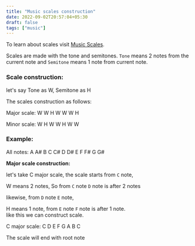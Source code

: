 ```yaml
---
title: "Music scales construction"
date: 2022-09-02T20:57:04+05:30
draft: false
tags: ["music"]
---
```



To learn about scales visit [Music Scales](/posts/music-scales/).

Scales are made with the tone and semitones. `Tone` means 2 notes from the current note and `Semitone` means 1 note from current note.

### Scale construction:

let's say Tone as W, 
Semitone as H

The scales construction as follows:

Major scale: W W H W W W H

Minor scale: W H W W H W W


### Example:

All notes: A A# B C C# D D# E F F# G G#

**Major scale construction:**

let's take C major scale, the scale starts from `C` note,

 W means 2 notes, So from `C` note `D` note is after 2 notes

 likewise, from `D` note `E` note,

 H means 1 note, from `E` note `F` note is after 1 note.  
 like this we can construct scale.

 C major scale:  C D E F G A B C

 The scale will end with root note



